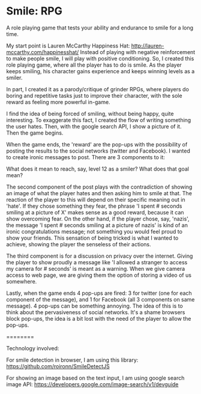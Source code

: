 Smile: RPG
========

A role playing game that tests your ability and endurance to smile for a long time.

My start point is Lauren McCarthy Happiness Hat: http://lauren-mccarthy.com/happinesshat/
Instead of playing with negative reinforcement to make people smile, I will play with positive conditioning. So, I created this role playing game, where all the player has to do is smile. As the player keeps smiling, his character gains experience and keeps winning levels as a smiler.

In part, I created it as a parody/critique of grinder RPGs, where players do boring and repetitive tasks just to improve their character, with the sole reward as feeling more powerful in-game.

I find the idea of being forced of smiling, without being happy, quite interesting. To exaggerate this fact, I created the flow of writing something the user hates. Then, with the google search API, I show a picture of it. Then the game begins.

When the game ends, the 'reward' are the pop-ups with the possibility of posting the results to the social networks (twitter and Facebook). I wanted to create ironic messages to post. There are 3 components to it:

What does it mean to reach, say, level 12 as a smiler? What does that goal mean?

The second component of the post plays with the contradiction of showing an image of what the player hates and then asking him to smile at that. The reaction of the player to this will depend on their specific meaning out in 'hate'. If they chose something they fear, the phrase 'I spent # seconds smiling at a picture of X' makes sense as a good reward, because it can show overcoming fear. On the other hand, if the player chose, say, 'nazis', the message 'I spent # seconds smiling at a picture of nazis' is kind of an ironic congratulations message; not something you would feel proud to show your friends. This sensation of being tricked is what I wanted to achieve, showing the player the senseless of their actions.

The third component is for a discussion on privacy over the internet. Giving the player to show proudly a message like 'I allowed a stranger to access my camera for # seconds' is meant as a warning. When we give camera access to web page, we are giving them the option of storing a video of us somewhere.

Lastly, when the game ends 4 pop-ups are fired: 3 for twitter (one for each component of the message), and 1 for Facebook (all 3 components on same message). 4 pop-ups can be something annoying. The idea of this is to think about the pervasiveness of social networks. It's a shame browsers block pop-ups, the idea is a bit lost with the need of the player to allow the pop-ups.

========

Technology involved:

For smile detection in browser, I am using this library: https://github.com/roironn/SmileDetectJS

For showing an image based on the text input, I am using google search image API: https://developers.google.com/image-search/v1/devguide